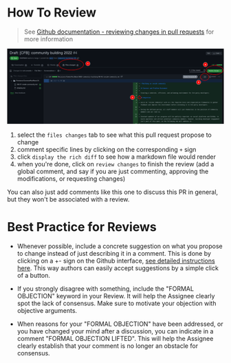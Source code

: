 # How To Review

> See [Github documentation - reviewing changes in pull requests](https://docs.github.com/en/pull-requests/collaborating-with-pull-requests/reviewing-changes-in-pull-requests/) for more information

![PR review steps](../../assets/pr-review-steps.png)

1. select the `files changes` tab to see what this pull request propose to change
2. comment specific lines by clicking on the corresponding  `+` sign
3. click `display the rich diff` to see how a markdown file would render
4. when you're done, click on `review changes` to finish the review (add a global comment, and say if you are just commenting, approving the modifications, or requesting changes)

You can also just add comments like this one to discuss this PR in general, but they won't be associated with a review.

# Best Practice for Reviews

- Whenever possible, include a concrete suggestion on what you propose to change instead of just describing it in a comment. This is done by clicking on a +- sign on the Github interface, [see detailed instructions here](https://docs.github.com/en/pull-requests/collaborating-with-pull-requests/reviewing-changes-in-pull-requests/commenting-on-a-pull-request#adding-line-comments-to-a-pull-request). This way authors can easily accept suggestions by a simple click of a button.

- If you strongly disagree with something, include the "FORMAL OBJECTION" keyword in your Review. It will help the Assignee clearly spot the lack of consensus. Make sure to motivate your objection with objective arguments.

- When reasons for your "FORMAL OBJECTION" have been addressed, or you have changed your mind after a discussion, you can indicate in a comment "FORMAL OBJECTION LIFTED". This will help the Assignee clearly establish that your comment is no longer an obstacle for consensus.
